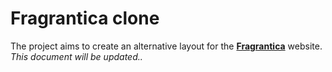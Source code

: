 # Fragrantica clone
The project aims to create an alternative layout for the [**Fragrantica**](https://www.fragrantica.com/) website.
*This document will be updated..*